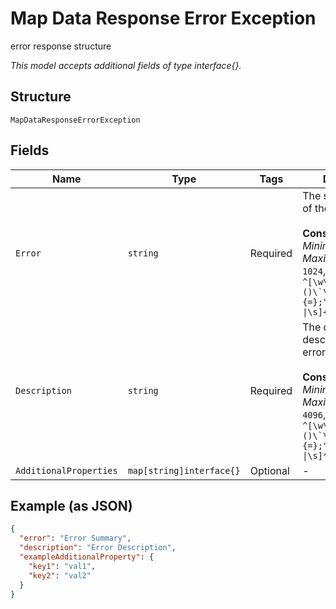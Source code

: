 
# Map Data Response Error Exception

error response structure

*This model accepts additional fields of type interface{}.*

## Structure

`MapDataResponseErrorException`

## Fields

| Name | Type | Tags | Description |
|  --- | --- | --- | --- |
| `Error` | `string` | Required | The short summary of the error<br><br>**Constraints**: *Minimum Length*: `0`, *Maximum Length*: `1024`, *Pattern*: ``^[\w\s~\+\-!@#$%^&*()\`\[\]{=};"\'\:\.,\/<>?\|\s]+$`` |
| `Description` | `string` | Required | The detailed description of the error<br><br>**Constraints**: *Minimum Length*: `0`, *Maximum Length*: `4096`, *Pattern*: ``^[\w\s~\+\-!@#$%^&*()\`\[\]{=};"\'\:\.,\/<>?\|\s]*$`` |
| `AdditionalProperties` | `map[string]interface{}` | Optional | - |

## Example (as JSON)

```json
{
  "error": "Error Summary",
  "description": "Error Description",
  "exampleAdditionalProperty": {
    "key1": "val1",
    "key2": "val2"
  }
}
```


